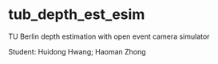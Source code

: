 # tub_depth_est_esim
TU Berlin depth estimation with open event camera simulator

Student: Huidong Hwang; Haoman Zhong
